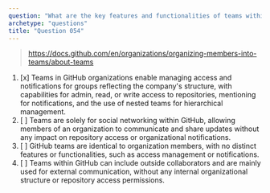 ```yaml
---
question: "What are the key features and functionalities of teams within a GitHub organization?"
archetype: "questions"
title: "Question 054"
---
```


> https://docs.github.com/en/organizations/organizing-members-into-teams/about-teams
1. [x] Teams in GitHub organizations enable managing access and notifications for groups reflecting the company's structure, with capabilities for admin, read, or write access to repositories, mentioning for notifications, and the use of nested teams for hierarchical management.
1. [ ] Teams are solely for social networking within GitHub, allowing members of an organization to communicate and share updates without any impact on repository access or organizational notifications.
1. [ ] GitHub teams are identical to organization members, with no distinct features or functionalities, such as access management or notifications.
1. [ ] Teams within GitHub can include outside collaborators and are mainly used for external communication, without any internal organizational structure or repository access permissions.
